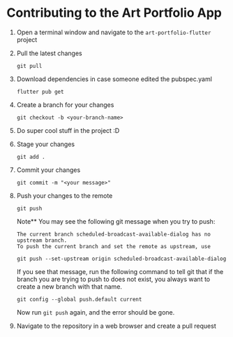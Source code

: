# Contributing to the Art Portfolio App

1. Open a terminal window and navigate to the `art-portfolio-flutter` project

1. Pull the latest changes
    ```
    git pull
    ```
1. Download dependencies in case someone edited the pubspec.yaml
    ```
    flutter pub get
    ```
1. Create a branch for your changes
    ```
    git checkout -b <your-branch-name>
    ```
1. Do super cool stuff in the project :D
1. Stage your changes
    ```
    git add .
    ```
1. Commit your changes
    ```
    git commit -m "<your message>"
    ```
1. Push your changes to the remote
    ```
    git push
    ```
    Note** You may see the following git message when you try to push:
    ```
    The current branch scheduled-broadcast-available-dialog has no upstream branch.
    To push the current branch and set the remote as upstream, use

    git push --set-upstream origin scheduled-broadcast-available-dialog
    ```
    If you see that message, run the following command to tell git that if the branch you are trying to push to does not exist, you always want to create a new branch with that name.
    ```
    git config --global push.default current
    ```
    Now run `git push` again, and the error should be gone.
1. Navigate to the repository in a web browser and create a pull request
